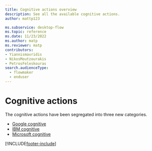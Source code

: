 ```yaml
---
title: Cognitive actions overview
description: See all the available cognitive actions.
author: mattp123

ms.subservice: desktop-flow
ms.topic: reference
ms.date: 11/23/2022
ms.author: matp
ms.reviewer: matp
contributors:
- Yiannismavridis
- NikosMoutzourakis
- PetrosFeleskouras
search.audienceType: 
  - flowmaker
  - enduser
---
```


# Cognitive actions

The cognitive actions have been segregated into three new categories.

- [Google cognitive](googlecognitive.md)
- [IBM cognitive](ibmcognitive.md)
- [Microsoft cognitive](microsoftcognitive.md)

[!INCLUDE[footer-include](../../includes/footer-banner.md)]
